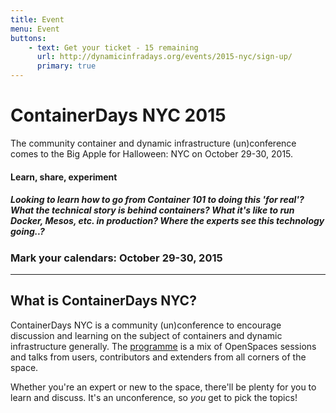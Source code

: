 ```yaml
---
title: Event
menu: Event
buttons:
    - text: Get your ticket - 15 remaining
      url: http://dynamicinfradays.org/events/2015-nyc/sign-up/
      primary: true
---
```


# ContainerDays NYC 2015

The community container and dynamic infrastructure (un)conference comes to the Big Apple for Halloween: NYC on October 29-30, 2015.

#### Learn, share, experiment

##### Looking to learn how to go from Container 101 to doing this 'for real'? What the technical story is behind containers? What it's like to run Docker, Mesos, etc. in production? Where the experts see this technology going..?

### Mark your calendars: **October 29-30, 2015**

----

## What is ContainerDays NYC?

ContainerDays NYC is a community (un)conference to encourage discussion and learning on the subject of containers and dynamic infrastructure generally. The [programme](#programme) is a mix of OpenSpaces sessions and talks from users, contributors and extenders from all corners of the space.

Whether you're an expert or new to the space, there'll be plenty for you to learn and discuss. It's an unconference, so _you_ get to pick the topics!
